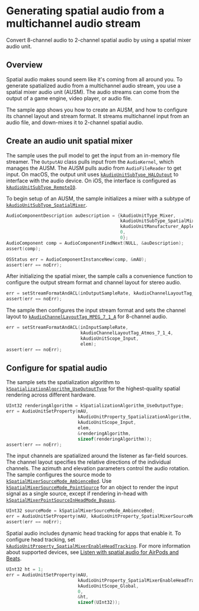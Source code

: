 # Generating spatial audio from a multichannel audio stream
Convert 8-channel audio to 2-channel spatial audio by using a spatial mixer audio unit.


## Overview
Spatial audio makes sound seem like it's coming from all around you. To generate spatialized audio from a multichannel audio stream, you use a spatial mixer audio unit (AUSM). The audio streams can come from the output of a game engine, video player, or audio file. 

The sample app shows you how to create an AUSM, and how to configure its channel layout and stream format. It streams multichannel input from an audio file, and down-mixes it to 2-channel spatial audio. 

## Create an audio unit spatial mixer
The sample uses the pull model to get the input from an in-memory file streamer. The `OutputAU` class pulls input from the `AudioKernel`, which manages the AUSM. The AUSM pulls audio from `AudioFileReader` to get input. On macOS, the output unit uses [`kAudioUnitSubType_HALOutput`][0] to interface with the audio device. On iOS, the interface is configured as  [`kAudioUnitSubType_RemoteIO`][1].

To begin setup of an AUSM, the sample initializes a mixer with a subtype of [`kAudioUnitSubType_SpatialMixer`][2].

``` objective-c
AudioComponentDescription auDescription = {kAudioUnitType_Mixer,
                                           kAudioUnitSubType_SpatialMixer,
                                           kAudioUnitManufacturer_Apple,
                                           0,
                                           0};
AudioComponent comp = AudioComponentFindNext(NULL, &auDescription);
assert(comp);

OSStatus err = AudioComponentInstanceNew(comp, &mAU);
assert(err == noErr);
```

After initializing the spatial mixer, the sample calls a convenience function to configure the output stream format and channel layout for stereo audio. 

``` objective-c
err = setStreamFormatAndACL(inOutputSampleRate, kAudioChannelLayoutTag_Stereo, kAudioUnitScope_Output, 0);
assert(err == noErr);
```

The sample then configures the input stream format and sets the channel layout to  [`kAudioChannelLayoutTag_MPEG_7_1_A`][3]  for 8-channel audio.

``` objective-c
err = setStreamFormatAndACL(inInputSampleRate,
                            kAudioChannelLayoutTag_Atmos_7_1_4,
                            kAudioUnitScope_Input,
                            elem);
assert(err == noErr);
```

## Configure for spatial audio 
The sample sets the spatialization algorithm to [`kSpatializationAlgorithm_UseOutputType`][4] for the highest-quality spatial rendering across different hardware.
    
``` objective-c
UInt32 renderingAlgorithm = kSpatializationAlgorithm_UseOutputType;
err = AudioUnitSetProperty(mAU,
                           kAudioUnitProperty_SpatializationAlgorithm,
                           kAudioUnitScope_Input,
                           elem,
                           &renderingAlgorithm,
                           sizeof(renderingAlgorithm));
assert(err == noErr);
```
    
The input channels are spatialized around the listener as far-field sources. The channel layout specifies the relative directions of the individual channels. The azimuth and elevation parameters control the audio rotation. The sample configures the source mode to [`kSpatialMixerSourceMode_AmbienceBed`][5]. Use [`kSpatialMixerSourceMode_PointSource`][6] for an object to render the input signal as a single source, except if rendering in-head with [`kSpatialMixerPointSourceInHeadMode_Bypass`][7].

``` objective-c
UInt32 sourceMode = kSpatialMixerSourceMode_AmbienceBed;
err = AudioUnitSetProperty(mAU, kAudioUnitProperty_SpatialMixerSourceMode, kAudioUnitScope_Input, elem, &sourceMode, sizeof(sourceMode));
assert(err == noErr);
```

Spatial audio includes dynamic head tracking for apps that enable it. To configure head tracking, set [`kAudioUnitProperty_SpatialMixerEnableHeadTracking`][8]. For more information about supported devices, see [Listen with spatial audio for AirPods and Beats][9].

``` objective-c
UInt32 ht = 1;
err = AudioUnitSetProperty(mAU,
                           kAudioUnitProperty_SpatialMixerEnableHeadTracking,
                           kAudioUnitScope_Global,
                           0,
                           &ht,
                           sizeof(UInt32));
```

[0]: https://developer.apple.com/documentation/audiotoolbox/kaudiounitsubtype_haloutput
[1]: https://developer.apple.com/documentation/audiotoolbox/kaudiounitsubtype_remoteio
[2]: https://developer.apple.com/documentation/audiotoolbox/kaudiounitsubtype_spatialmixer
[3]: https://developer.apple.com/documentation/coreaudiotypes/kaudiochannellayouttag_mpeg_7_1_a
[4]: https://developer.apple.com/documentation/audiotoolbox/auspatializationalgorithm/kspatializationalgorithm_useoutputtype?changes=__5&language=objc
[5]: https://developer.apple.com/documentation/audiotoolbox/auspatialmixersourcemode/kspatialmixersourcemode_ambiencebed?language=objc
[6]: https://developer.apple.com/documentation/audiotoolbox/auspatialmixersourcemode/kspatialmixersourcemode_pointsource?language=objc
[7]: https://developer.apple.com/documentation/audiotoolbox/auspatialmixerpointsourceinheadmode/kspatialmixerpointsourceinheadmode_bypass?language=objc
[8]: https://developer.apple.com/documentation/audiotoolbox/1534150-spatial_mixer_property_ids/kaudiounitproperty_spatialmixerenableheadtracking
[9]: https://support.apple.com/en-us/HT211775
